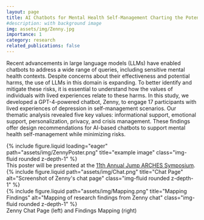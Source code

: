 ```yaml
---
layout: page
title: AI Chatbots for Mental Health Self-Management Charting the Potential Harms of LLMs through Values of People with Lived Experiences
#description: with background image
img: assets/img/Zenny.jpg
importance: 1
category: research
related_publications: false
---
```


Recent advancements in large language models (LLMs) have enabled chatbots to address a wide range of queries, including sensitive mental health contexts. Despite concerns about their effectiveness and potential harms, the use of LLMs in this domain is expanding. To better identify and mitigate these risks, it is essential to understand how the values of individuals with lived experiences relate to these harms. In this study, we developed a GPT-4-powered chatbot, Zenny, to engage 17 participants with lived experiences of depression in self-management scenarios. Our thematic analysis revealed five key values: informational support, emotional support, personalization, privacy, and crisis management. These findings offer design recommendations for AI-based chatbots to support mental health self-management while minimizing risks.



<div class="row">
    <div class="col-sm mt-3 mt-md-0">
        {% include figure.liquid loading="eager" path="assets/img/ZennyPoster.png" title="example image" class="img-fluid rounded z-depth-1" %}
    </div>
</div>
<div class="caption">
    This poster will be presented at the <a href="https://calendars.illinois.edu/detail/7?eventId=33494779">11th Annual Jump ARCHES Symposium</a>.
</div>




<div class="row justify-content-center">
  <!-- First Image: Full-width on small screens, half-width on larger screens -->
  <div class="col-12 col-md-6 mt-3">
    {% include figure.liquid path="assets/img/Chat.png" title="Chat Page" alt="Screenshot of Zenny's chat page" class="img-fluid rounded z-depth-1" %}
  </div>
  <!-- Second Image: Half-width on larger screens -->
  <div class="col-12 col-md-6 mt-3">
    {% include figure.liquid path="assets/img/Mapping.png" title="Mapping Findings" alt="Mapping of research findings from Zenny chat" class="img-fluid rounded z-depth-1" %}
  </div>
</div>

<div class="caption">
    Zenny Chat Page (left) and Findings Mapping (right)
</div>

